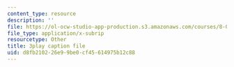 ```yaml
---
content_type: resource
description: ''
file: https://ol-ocw-studio-app-production.s3.amazonaws.com/courses/8-01sc-classical-mechanics-fall-2016/d8fb210226e99be0cf45614975b12c88_z0xyQKalezI.srt
file_type: application/x-subrip
resourcetype: Other
title: 3play caption file
uid: d8fb2102-26e9-9be0-cf45-614975b12c88
---
```


